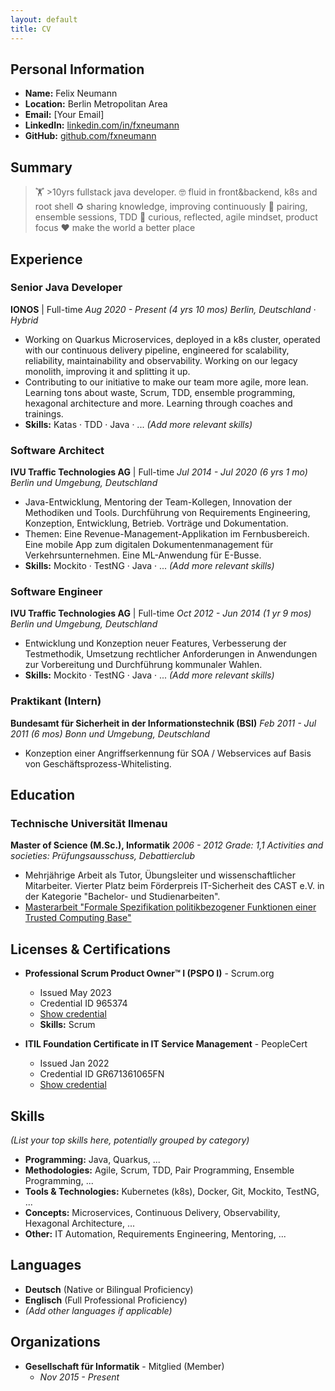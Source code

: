 ```yaml
---
layout: default
title: CV
---
```


## Personal Information

*   **Name:** Felix Neumann
*   **Location:** Berlin Metropolitan Area
*   **Email:** [Your Email]
*   **LinkedIn:** [linkedin.com/in/fxneumann](https://linkedin.com/in/fxneumann)
*   **GitHub:** [github.com/fxneumann](https://github.com/fxneumann)

## Summary

> 🏋️ &gt;10yrs fullstack java developer.
> 🤓 fluid in front&backend, k8s and root shell
> ♻️ sharing knowledge, improving continuously
> 👬 pairing, ensemble sessions, TDD
> 💭 curious, reflected, agile mindset, product focus
> ❤️ make the world a better place

## Experience

### Senior Java Developer
**IONOS** | Full-time
*Aug 2020 - Present (4 yrs 10 mos)*
*Berlin, Deutschland · Hybrid*

*   Working on Quarkus Microservices, deployed in a k8s cluster, operated with our continuous delivery pipeline, engineered for scalability, reliability, maintainability and observability. Working on our legacy monolith, improving it and splitting it up.
*   Contributing to our initiative to make our team more agile, more lean. Learning tons about waste, Scrum, TDD, ensemble programming, hexagonal architecture and more. Learning through coaches and trainings.
*   **Skills:** Katas · TDD · Java · ... *(Add more relevant skills)*

### Software Architect
**IVU Traffic Technologies AG** | Full-time
*Jul 2014 - Jul 2020 (6 yrs 1 mo)*
*Berlin und Umgebung, Deutschland*

*   Java-Entwicklung, Mentoring der Team-Kollegen, Innovation der Methodiken und Tools. Durchführung von Requirements Engineering, Konzeption, Entwicklung, Betrieb. Vorträge und Dokumentation.
*   Themen: Eine Revenue-Management-Applikation im Fernbusbereich. Eine mobile App zum digitalen Dokumentenmanagement für Verkehrsunternehmen. Eine ML-Anwendung für E-Busse.
*   **Skills:** Mockito · TestNG · Java · ... *(Add more relevant skills)*

### Software Engineer
**IVU Traffic Technologies AG** | Full-time
*Oct 2012 - Jun 2014 (1 yr 9 mos)*
*Berlin und Umgebung, Deutschland*

*   Entwicklung und Konzeption neuer Features, Verbesserung der Testmethodik, Umsetzung rechtlicher Anforderungen in Anwendungen zur Vorbereitung und Durchführung kommunaler Wahlen.
*   **Skills:** Mockito · TestNG · Java · ... *(Add more relevant skills)*

### Praktikant (Intern)
**Bundesamt für Sicherheit in der Informationstechnik (BSI)**
*Feb 2011 - Jul 2011 (6 mos)*
*Bonn und Umgebung, Deutschland*

*   Konzeption einer Angriffserkennung für SOA / Webservices auf Basis von Geschäftsprozess-Whitelisting.

## Education

### Technische Universität Ilmenau
**Master of Science (M.Sc.), Informatik**
*2006 - 2012*
*Grade: 1,1*
*Activities and societies: Prüfungsausschuss, Debattierclub*

*   Mehrjährige Arbeit als Tutor, Übungsleiter und wissenschaftlicher Mitarbeiter. Vierter Platz beim Förderpreis IT-Sicherheit des CAST e.V. in der Kategorie "Bachelor- und Studienarbeiten".
*   [Masterarbeit "Formale Spezifikation politikbezogener Funktionen einer Trusted Computing Base"](https://www.linkedin.com/in/fxneumann/overlay/50711883/single-media-viewer?type=DOCUMENT&profileId=ACoAABoS1MoBmxc5acVR_-P5wmK9OkQ18bz6k0k)

## Licenses & Certifications

*   **Professional Scrum Product Owner™ I (PSPO I)** - Scrum.org
    *   Issued May 2023
    *   Credential ID 965374
    *   [Show credential](https://www.scrum.org/certificates/965374)
    *   **Skills:** Scrum

*   **ITIL Foundation Certificate in IT Service Management** - PeopleCert
    *   Issued Jan 2022
    *   Credential ID GR671361065FN
    *   [Show credential](https://www.peoplecert.org/for-corporations/certificate-verification-service)

## Skills

*(List your top skills here, potentially grouped by category)*

*   **Programming:** Java, Quarkus, ...
*   **Methodologies:** Agile, Scrum, TDD, Pair Programming, Ensemble Programming, ...
*   **Tools & Technologies:** Kubernetes (k8s), Docker, Git, Mockito, TestNG, ...
*   **Concepts:** Microservices, Continuous Delivery, Observability, Hexagonal Architecture, ...
*   **Other:** IT Automation, Requirements Engineering, Mentoring, ...

## Languages

*   **Deutsch** (Native or Bilingual Proficiency)
*   **Englisch** (Full Professional Proficiency)
*   *(Add other languages if applicable)*

## Organizations

*   **Gesellschaft für Informatik** - Mitglied (Member)
    *   *Nov 2015 - Present*
